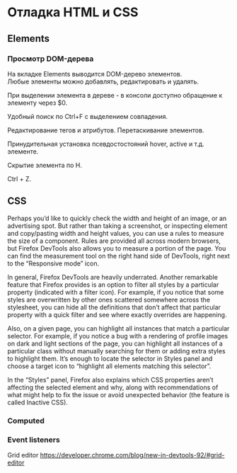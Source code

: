 # Отладка HTML и CSS
## Elements
### Просмотр DOM-дерева
На вкладке Elements выводится DOM-дерево элементов.     
Любые элементы можно добавлять, редактировать и удалять.

При выделении элемента в дереве - в консоли доступно обращение к элементу через $0. 

Удобный поиск по Ctrl+F с выделением совпадения.

Редактирование тегов и атрибутов.
Перетаскивание элементов.

Принудительная установка псевдостостояний hover, active и т.д. элементе.

Скрытие элемента по H.

Ctrl + Z.

## CSS

Perhaps you’d like to quickly check the width and height of an image, or an advertising spot. But rather than taking a screenshot, or inspecting element and copy/pasting width and height values, you can use a rules to measure the size of a component. Rules are provided all across modern browsers, but Firefox DevTools also allows you to measure a portion of the page. You can find the measurement tool on the right hand side of DevTools, right next to the “Responsive mode” icon.

In general, Firefox DevTools are heavily underrated. Another remarkable feature that Firefox provides is an option to filter all styles by a particular property (indicated with a filter icon). For example, if you notice that some styles are overwritten by other ones scattered somewhere across the stylesheet, you can hide all the definitions that don’t affect that particular property with a quick filter and see where exactly overrides are happening.

Also, on a given page, you can highlight all instances that match a particular selector. For example, if you notice a bug with a rendering of profile images on dark and light sections of the page, you can highlight all instances of a particular class without manually searching for them or adding extra styles to highlight them. It’s enough to locate the selector in Styles panel and choose a target icon to “highlight all elements matching this selector”.

In the “Styles” panel, Firefox also explains which CSS properties aren’t affecting the selected element and why, along with recommendations of what might help to fix the issue or avoid unexpected behavior (the feature is called Inactive CSS).


### Computed
### Event listeners

Grid editor
https://developer.chrome.com/blog/new-in-devtools-92/#grid-editor
